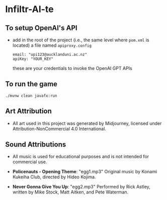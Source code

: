 # Infiltr-AI-te

## To setup OpenAI's API

- add in the root of the project (i.e., the same level where `pom.xml` is located) a file named `apiproxy.config`
  ```
  email: "upi123@aucklanduni.ac.nz"
  apiKey: "YOUR_KEY"
  ```
  these are your credentials to invoke the OpenAI GPT APIs
  
## To run the game

`./mvnw clean javafx:run`

## Art Attribution

- All art used in this project was generated by Midjourney, licensed under Attribution-NonCommercial 4.0 International.

## Sound Attributions

- All music is used for educational purposes and is not intended for commercial use.

- **Policenauts - Opening Theme**: "egg1.mp3" Original music by Konami Kukeiha Club, directed by Hideo Kojima. 
- **Never Gonna Give You Up**: "egg2.mp3" Performed by Rick Astley, written by Mike Stock, Matt Aitken, and Pete Waterman.


